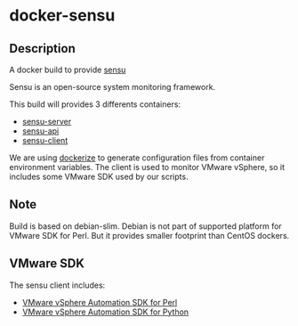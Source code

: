 # docker-sensu

## Description
A docker build to provide [sensu](https://sensu.io/)

Sensu is an open-source system monitoring framework.

This build will provides 3 differents containers:
* [sensu-server](https://hub.docker.com/r/animemint/sensu-server/)
* [sensu-api](https://hub.docker.com/r/animemint/sensu-api/)
* [sensu-client](https://hub.docker.com/r/animemint/sensu-client/)


We are using [dockerize](https://github.com/jwilder/dockerize) to generate configuration files from container environment variables.
The client is used to monitor VMware vSphere, so it includes some VMware SDK used by our scripts.

## Note
Build is based on debian-slim. Debian is not part of supported platform for VMware SDK for Perl.
But it provides smaller footprint than CentOS dockers.

## VMware SDK
The sensu client includes:
* [VMware vSphere Automation SDK for Perl](https://github.com/vmware/vsphere-automation-sdk-perl)
* [VMware vSphere Automation  SDK for Python](https://github.com/vmware/pyvmomi)
